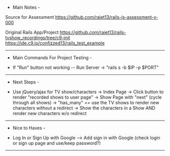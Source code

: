 - Main Notes - 

Source for Assessment
    https://github.com/raiet13/rails-js-assessment-v-000
    
Original Rails App/Project
    https://github.com/raiet13/rails-tvshow_recordings/tree/c9-init
    https://ide.c9.io/confizzed13/rails_test_example


- - - - - - - - - - - - - - - - - - - - - - - - - - - - - - - - - - - - 

- Main Commands For Project Testing -

- If "Run" button not working -- Run Server -> "rails s -b $IP -p $PORT"



- - - - - - - - - - - - - - - - - - - - - - - - - - - - - - - - - - - - 

- Next Steps - 

- Use jQuery/ajax for TV show/characters
    -> Index Page -> Click button to render "recorded shows to user page"
    -> Show Page with "next" (cycle through all shows)
    -> "has_many" == use the TV shows to render new characters without a redirect
        -> Show the characters in a Show AND render new characters w/o redirect

- - - - - - - - - - - - - - - - - - - - - - - - - - - - - - - - - - - - 

- Nice to Haves - 

- Log In or Sign Up with Google --> Add sign in with Google (check login or sign up page and use/keep password?)



- - - - - - - - - - - - - - - - - - - - - - - - - - - - - - - - - - - - 
